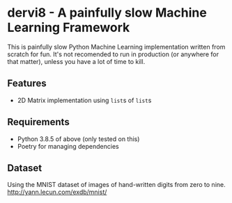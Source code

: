 # dervi8 - A painfully slow Machine Learning Framework

This is painfully slow Python Machine Learning implementation written from scratch for fun. It's not recomended to run
in production (or anywhere for that matter), unless you have a lot of time to kill.

## Features

* 2D Matrix implementation using `list`s of `list`s

## Requirements

* Python 3.8.5 of above (only tested on this)
* Poetry for managing dependencies

## Dataset

Using the MNIST dataset of images of hand-written digits from zero to nine.
http://yann.lecun.com/exdb/mnist/
